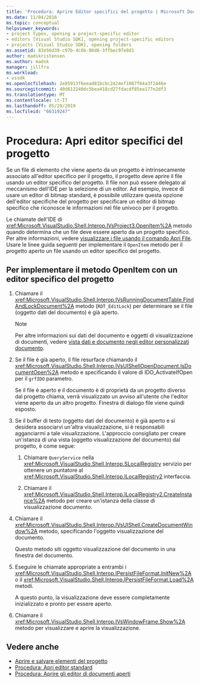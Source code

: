 ```yaml
---
title: 'Procedura: Aprire Editor specifici del progetto | Microsoft Docs'
ms.date: 11/04/2016
ms.topic: conceptual
helpviewer_keywords:
- project types, opening a project-specific editor
- editors [Visual Studio SDK], opening project-specific editors
- projects [Visual Studio SDK], opening folders
ms.assetid: 83e56d39-c97b-4c6b-86d6-3ffbec97e8d1
author: madskristensen
ms.author: madsk
manager: jillfra
ms.workload:
- vssdk
ms.openlocfilehash: 2e85913f6eead81bcbc2424ef1087f64a3f2446e
ms.sourcegitcommit: 40d612240dc5bea418cd27fdacdf85ea177e2df3
ms.translationtype: MT
ms.contentlocale: it-IT
ms.lasthandoff: 05/29/2019
ms.locfileid: "66319247"
---
```

# <a name="how-to-open-project-specific-editors"></a>Procedura: Apri editor specifici del progetto
Se un file di elemento che viene aperto da un progetto è intrinsecamente associato all'editor specifico per il progetto, il progetto deve aprire il file usando un editor specifico del progetto. Il file non può essere delegato al meccanismo dell'IDE per la selezione di un editor. Ad esempio, invece di usare un editor di bitmap standard, è possibile utilizzare questa opzione dell'editor specifiche del progetto per specificare un editor di bitmap specifico che riconosce le informazioni nel file univoco per il progetto.

 Le chiamate dell'IDE di <xref:Microsoft.VisualStudio.Shell.Interop.IVsProject3.OpenItem%2A> metodo quando determina che un file deve essere aperto da un progetto specifico. Per altre informazioni, vedere [visualizzare i file usando il comando Apri File](../extensibility/internals/displaying-files-by-using-the-open-file-command.md). Usare le linee guida seguenti per implementare il `OpenItem` metodo per il progetto aperto un file usando un editor specifico del progetto.

## <a name="to-implement-the-openitem-method-with-a-project-specific-editor"></a>Per implementare il metodo OpenItem con un editor specifico del progetto

1. Chiamare il <xref:Microsoft.VisualStudio.Shell.Interop.IVsRunningDocumentTable.FindAndLockDocument%2A> metodo (`RDT_EditLock`) per determinare se il file (oggetto dati del documento) è già aperto.

    > [!NOTE]
    > Per altre informazioni sui dati del documento e oggetti di visualizzazione di documenti, vedere [vista dati e documento negli editor personalizzati documento](../extensibility/document-data-and-document-view-in-custom-editors.md).

2. Se il file è già aperto, il file resurface chiamando il <xref:Microsoft.VisualStudio.Shell.Interop.IVsUIShellOpenDocument.IsDocumentOpen%2A> metodo e specificando il valore di IDO_ActivateIfOpen per il `grfIDO` parametro.

     Se il file è aperto e il documento è di proprietà da un progetto diverso dal progetto chiama, verrà visualizzato un avviso all'utente che l'editor viene aperto da un altro progetto. Finestra di dialogo file viene quindi esposto.

3. Se il buffer di testo (oggetto dati del documento) è già aperto e si desidera associarvi un'altra visualizzazione, si è responsabili agganciarmi a tale visualizzazione. L'approccio consigliato per creare un'istanza di una vista (oggetto visualizzazione del documento) dal progetto, è come segue:

    1. Chiamare `QueryService` nella <xref:Microsoft.VisualStudio.Shell.Interop.SLocalRegistry> servizio per ottenere un puntatore al <xref:Microsoft.VisualStudio.Shell.Interop.ILocalRegistry2> interfaccia.

    2. Chiamare il <xref:Microsoft.VisualStudio.Shell.Interop.ILocalRegistry2.CreateInstance%2A> metodo per creare un'istanza della classe di visualizzazione documento.

4. Chiamare il <xref:Microsoft.VisualStudio.Shell.Interop.IVsUIShell.CreateDocumentWindow%2A> metodo, specificando l'oggetto visualizzazione del documento.

     Questo metodo siti oggetto visualizzazione del documento in una finestra del documento.

5. Eseguire le chiamate appropriate a entrambi i <xref:Microsoft.VisualStudio.Shell.Interop.IPersistFileFormat.InitNew%2A> o il <xref:Microsoft.VisualStudio.Shell.Interop.IPersistFileFormat.Load%2A> metodi.

     A questo punto, la visualizzazione deve essere completamente inizializzato e pronto per essere aperto.

6. Chiamare il <xref:Microsoft.VisualStudio.Shell.Interop.IVsWindowFrame.Show%2A> metodo per visualizzare e aprire la visualizzazione.

## <a name="see-also"></a>Vedere anche
- [Aprire e salvare elementi del progetto](../extensibility/internals/opening-and-saving-project-items.md)
- [Procedura: Apri editor standard](../extensibility/how-to-open-standard-editors.md)
- [Procedura: Aprire gli editor di documenti aperti](../extensibility/how-to-open-editors-for-open-documents.md)